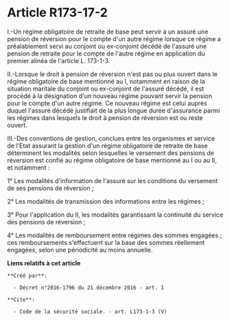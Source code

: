 # Article R173-17-2

I.-Un régime obligatoire de retraite de base peut servir à un assuré une pension de réversion pour le compte d'un autre
régime lorsque ce régime a préalablement servi au conjoint ou ex-conjoint décédé de l'assuré une pension de retraite pour le
compte de l'autre régime en application du premier alinéa de l'article L. 173-1-3. 

II.-Lorsque le droit à pension de réversion n'est pas ou plus ouvert dans le régime obligatoire de base mentionné au I,
notamment en raison de la situation maritale du conjoint ou ex-conjoint de l'assuré décédé, il est procédé à la désignation
d'un nouveau régime pouvant servir la pension pour le compte d'un autre régime. Ce nouveau régime est celui auprès duquel
l'assuré décédé justifiait de la plus longue durée d'assurance parmi les régimes dans lesquels le droit à pension de
réversion est ou reste ouvert. 

III.-Des conventions de gestion, conclues entre les organismes et service de l'Etat assurant la gestion d'un régime
obligatoire de retraite de base déterminent les modalités selon lesquelles le versement des pensions de réversion est confié
au régime obligatoire de base mentionné au I ou au II, et notamment : 

1° Les modalités d'information de l'assuré sur les conditions du versement de ses pensions de réversion ; 

2° Les modalités de transmission des informations entre les régimes ; 

3° Pour l'application du II, les modalités garantissant la continuité du service des pensions de réversion ; 

4° Les modalités de remboursement entre régimes des sommes engagées ; ces remboursements s'effectuent sur la base des sommes
réellement engagées, selon une périodicité au moins annuelle.

**Liens relatifs à cet article**

	**Créé par**:

	  - Décret n°2016-1796 du 21 décembre 2016 - art. 1

	**Cite**:

	  - Code de la sécurité sociale. - art. L173-1-3 (V)
